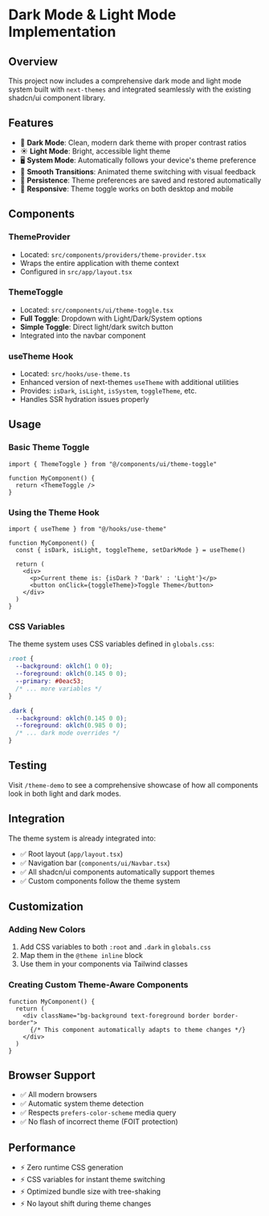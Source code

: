 # Dark Mode & Light Mode Implementation

## Overview

This project now includes a comprehensive dark mode and light mode system built with `next-themes` and integrated seamlessly with the existing shadcn/ui component library.

## Features

- 🌙 **Dark Mode**: Clean, modern dark theme with proper contrast ratios
- ☀️ **Light Mode**: Bright, accessible light theme
- 🖥️ **System Mode**: Automatically follows your device's theme preference
- 🔄 **Smooth Transitions**: Animated theme switching with visual feedback
- 💾 **Persistence**: Theme preferences are saved and restored automatically
- 📱 **Responsive**: Theme toggle works on both desktop and mobile

## Components

### ThemeProvider
- Located: `src/components/providers/theme-provider.tsx`
- Wraps the entire application with theme context
- Configured in `src/app/layout.tsx`

### ThemeToggle
- Located: `src/components/ui/theme-toggle.tsx`
- **Full Toggle**: Dropdown with Light/Dark/System options
- **Simple Toggle**: Direct light/dark switch button
- Integrated into the navbar component

### useTheme Hook
- Located: `src/hooks/use-theme.ts`
- Enhanced version of next-themes `useTheme` with additional utilities
- Provides: `isDark`, `isLight`, `isSystem`, `toggleTheme`, etc.
- Handles SSR hydration issues properly

## Usage

### Basic Theme Toggle
```tsx
import { ThemeToggle } from "@/components/ui/theme-toggle"

function MyComponent() {
  return <ThemeToggle />
}
```

### Using the Theme Hook
```tsx
import { useTheme } from "@/hooks/use-theme"

function MyComponent() {
  const { isDark, isLight, toggleTheme, setDarkMode } = useTheme()
  
  return (
    <div>
      <p>Current theme is: {isDark ? 'Dark' : 'Light'}</p>
      <button onClick={toggleTheme}>Toggle Theme</button>
    </div>
  )
}
```

### CSS Variables

The theme system uses CSS variables defined in `globals.css`:

```css
:root {
  --background: oklch(1 0 0);
  --foreground: oklch(0.145 0 0);
  --primary: #0eac53;
  /* ... more variables */
}

.dark {
  --background: oklch(0.145 0 0);
  --foreground: oklch(0.985 0 0);
  /* ... dark mode overrides */
}
```

## Testing

Visit `/theme-demo` to see a comprehensive showcase of how all components look in both light and dark modes.

## Integration

The theme system is already integrated into:
- ✅ Root layout (`app/layout.tsx`)
- ✅ Navigation bar (`components/ui/Navbar.tsx`)
- ✅ All shadcn/ui components automatically support themes
- ✅ Custom components follow the theme system

## Customization

### Adding New Colors
1. Add CSS variables to both `:root` and `.dark` in `globals.css`
2. Map them in the `@theme inline` block
3. Use them in your components via Tailwind classes

### Creating Custom Theme-Aware Components
```tsx
function MyComponent() {
  return (
    <div className="bg-background text-foreground border border-border">
      {/* This component automatically adapts to theme changes */}
    </div>
  )
}
```

## Browser Support

- ✅ All modern browsers
- ✅ Automatic system theme detection
- ✅ Respects `prefers-color-scheme` media query
- ✅ No flash of incorrect theme (FOIT protection)

## Performance

- ⚡ Zero runtime CSS generation
- ⚡ CSS variables for instant theme switching
- ⚡ Optimized bundle size with tree-shaking
- ⚡ No layout shift during theme changes